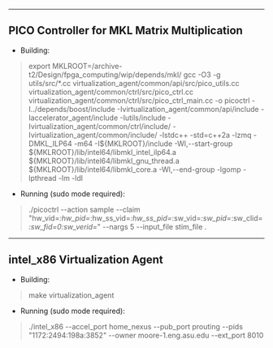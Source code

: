 ----------------------------------------------------------------------------------------------------------------------------------------------------------------
PICO Controller for MKL Matrix Multiplication
----------------------------------------------------------------------------------------------------------------------------------------------------------------
- Building:
> export MKLROOT=/archive-t2/Design/fpga_computing/wip/depends/mkl/
> gcc -O3 -g utils/src/*.cc virtualization_agent/common/api/src/pico_utils.cc virtualization_agent/common/ctrl/src/pico_ctrl.cc virtualization_agent/common/ctrl/src/pico_ctrl_main.cc -o picoctrl -I../depends/boost/include -Ivirtualization_agent/common/api/include -Iaccelerator_agent/include -Iutils/include -Ivirtualization_agent/common/ctrl/include/ -Ivirtualization_agent/common/include/ -lstdc++ -std=c++2a -lzmq  -DMKL_ILP64 -m64 -I${MKLROOT}/include  -Wl,--start-group ${MKLROOT}/lib/intel64/libmkl_intel_ilp64.a ${MKLROOT}/lib/intel64/libmkl_gnu_thread.a ${MKLROOT}/lib/intel64/libmkl_core.a -Wl,--end-group -lgomp -lpthread -lm -ldl

- Running (sudo mode required):  
> ./picoctrl --action sample --claim "hw_vid=*:hw_pid=*:hw_ss_vid=*:hw_ss_pid=*:sw_vid=*:sw_pid=*:sw_clid=*:sw_fid=0:sw_verid=*" --nargs 5 --input_file stim_file .

--------------------------------------------------------------------------------------------------------------------------------------------------------------
intel_x86 Virtualization Agent
--------------------------------------------------------------------------------------------------------------------------------------------------------------  
- Building:  
> make virtualization_agent

- Running (sudo mode required):   
> ./intel_x86 --accel_port home_nexus --pub_port prouting --pids "1172:2494:198a:3852" --owner moore-1.eng.asu.edu --ext_port 8010

